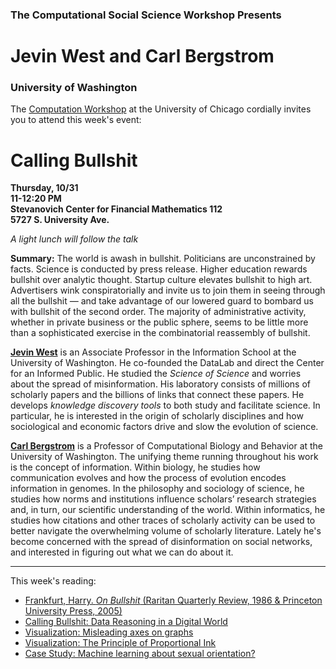 
### The Computational Social Science Workshop Presents
# Jevin West and Carl Bergstrom
### University of Washington


The [Computation Workshop](https://macss.uchicago.edu/content/computation-workshop) at the University of Chicago cordially invites you to attend this week's event:

# Calling Bullshit

**Thursday, 10/31**<br>
**11-12:20 PM**<br>
**Stevanovich Center for Financial Mathematics 112**<br>
**5727 S. University Ave.** <br>

*A light lunch will follow the talk*
<br>

**Summary:** The world is awash in bullshit. Politicians are unconstrained by facts. Science is conducted by press release. Higher education rewards bullshit over analytic thought. Startup culture elevates bullshit to high art. Advertisers wink conspiratorially and invite us to join them in seeing through all the bullshit — and take advantage of our lowered guard to bombard us with bullshit of the second order. The majority of administrative activity, whether in private business or the public sphere, seems to be little more than a sophisticated exercise in the combinatorial reassembly of bullshit.


[**Jevin West**](https://jevinwest.org/) is an Associate Professor in the Information School at the University of Washington. He co-founded the DataLab and direct the Center for an Informed Public. He studied the *Science of Science* and worries about the spread of misinformation. His laboratory consists of millions of scholarly papers and the billions of links that connect these papers. He develops *knowledge discovery tools* to both study and facilitate science. In particular, he is interested in the origin of scholarly disciplines and how sociological and economic factors drive and slow the evolution of science.

[**Carl Bergstrom**](https://www.biology.washington.edu/people/profile/carl-bergstrom) is a Professor of Computational Biology and Behavior at the University of Washington. The unifying theme running throughout his work is the concept of information. Within biology, he studies how communication evolves and how the process of evolution encodes information in genomes. In the philosophy and sociology of science, he studies how norms and institutions influence scholars’ research strategies and, in turn, our scientific understanding of the world. Within informatics, he studies how citations and other traces of scholarly activity can be used to better navigate the overwhelming volume of scholarly literature. Lately he's become concerned with the spread of disinformation on social networks, and interested in figuring out what we can do about it.
 
---

This week's reading:

- [Frankfurt, Harry. *On Bullshit* (Raritan Quarterly Review, 1986 & Princeton University Press, 2005)](https://github.com/uchicago-computation-workshop/Fall2019/blob/master/10-31_West&Bergstrom/frankfurt__harry_-_on_bullshit.pdf)
- [Calling Bullshit: Data Reasoning in a Digital World](https://callingbullshit.org/)
- [Visualization: Misleading axes on graphs](https://callingbullshit.org/tools/tools_misleading_axes.html)
- [Visualization: The Principle of Proportional Ink](https://callingbullshit.org/tools/tools_proportional_ink.html)
- [Case Study: Machine learning about sexual orientation?](https://callingbullshit.org/case_studies/case_study_ml_sexual_orientation.html)




